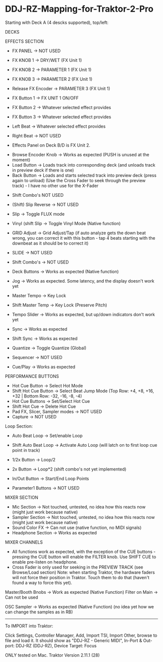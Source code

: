 # DDJ-RZ-Mapping-for-Traktor-2-Pro

Starting with Deck A (4 descks supported), top/left: 

DECKS

EFFECTS SECTION

- FX PANEL -> NOT USED
- FX KNOB 1 -> DRY/WET (FX Unit 1)
- FX KNOB 2 -> PARAMETER 1 (FX Unit 1)
- FX KNOB 3 -> PARAMETER 2 (FX Unit 1)
- Release FX Encoder -> PARAMETER 3 (FX Unit 1)

- FX Button 1 -> FX UNIT 1 ON/OFF
- FX Button 2 -> Whatever selected effect provides
- FX Button 3 -> Whatever selected effect provides
- Left Beat -> Whatever selected effect provides
- Right Beat -> NOT USED
* Effects Panel on Deck B/D is FX Unit 2.

- Browse Encoder Knob -> Works as expected (PUSH is unused at the moment)
- Load Button -> Loads track into corresponding deck (and unloads track in preview deck if there is one)
- Back Button -> Loads and starts selected track into preview deck (press again to unload)
(Use the Cross Fader to seek through the preview track) - I have no other use for the X-Fader
* Shift Combo's NOT USED 

- (Shift) Slip Reverse -> NOT USED
- Slip -> Toggle FLUX mode
- Vinyl (shift Slip -> Toggle Vinyl Mode (Native function)

- GRID Adjust -> Grid Adjust/Tap (if auto analyze gets the down beat wrong, you can correct it with this button - tap 4 beats starting with the downbeat as it should be to correct it)
- SLIDE -> NOT USED
* Shift Combo's -> NOT USED

- Deck Buttons -> Works as expected (Native function)
- Jog -> Works as expected. Some latency, and the display doesn't work yet
- Master Tempo -> Key Lock
- Shift Master Temp -> Key Lock (Preserve Pitch)
- Tempo Slider -> Works as expected, but up/down indicators don't work yet

- Sync -> Works as expected
- Shift Sync -> Works as expected
- Quantize -> Toggle Quantize (Global)
- Sequencer -> NOT USED

- Cue/Play -> Works as expected

PERFORMANCE BUTTONS

- Hot Cue Button -> Select Hot Mode
- Shift Hot Cue Button -> Select Beat Jump Mode (Top Row: +4, +8, +16, +32 | Bottom Row: -32, -16, -8, -4)
- Hot Cue Buttons -> Set/Select Hot Cue
- Shift Hot Cue -> Delete Hot Cue
- Pad FX, Slicer, Sampler modes -> NOT USED
- Capture -> NOT USED

Loop Section:
- Auto Beat Loop -> Set/enable Loop
- Shift Auto Beat Loop -> Activate Auto Loop (will latch on to first loop cue point in track)
- 1/2x Button -> Loop/2
- 2x Button -> Loop*2
(shift combo's not yet implemented)
- In/Out Button -> Start/End Loop Points	

- Parameter1 Buttons -> NOT USED

MIXER SECTION

- Mic Section -> Not touched, untested, no idea how this reacts now (might just work because native)
- Sampler Section -> Not touched, untested, no idea how this reacts now (might just work because native)
- Sound Color FX -> Can not use (native function, no MIDI signals)
- Headphone Section -> Works as expected

MIXER CHANNELS

- All functions work as expected, with the exception of the CUE buttons - pressing the CUE button will enable the FILTER knob. Use SHIFT CUE to enable pre-listen on headphone. 
- Cross Fader is only used for seeking in the PREVIEW TRACK (see Browse/Load section)
Note: when starting Traktor, the hardware faders will not force their position in Traktor. Touch them to do that (haven't found a way to force this yet).

Master/Booth Bnobs -> Work as expected (Native Function)
Filter on Main -> Can not be used

OSC Sampler -> Works as expected (Native Function) (no idea yet how we can change the samples as in RB)

---

To IMPORT into Traktor:

Click Settings, Controller Manager, Add, Import TSI, Import Other, browse to file and load it.
It should show as "DDJ-RZ - Generic MIDI", In-Port & Out-port: DDJ-RZ (DDJ-RZ), Device Target: Focus

ONLY tested on Mac. Traktor Version 2.11.1 (28)
